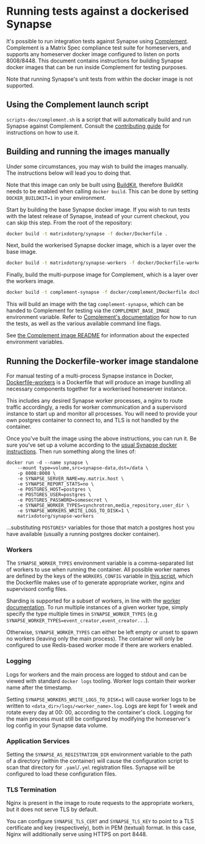 # Running tests against a dockerised Synapse

It's possible to run integration tests against Synapse
using [Complement](https://github.com/matrix-org/complement). Complement is a Matrix Spec
compliance test suite for homeservers, and supports any homeserver docker image configured
to listen on ports 8008/8448. This document contains instructions for building Synapse
docker images that can be run inside Complement for testing purposes.

Note that running Synapse's unit tests from within the docker image is not supported.

## Using the Complement launch script

`scripts-dev/complement.sh` is a script that will automatically build
and run Synapse against Complement.
Consult the [contributing guide][guideComplementSh] for instructions on how to use it.


[guideComplementSh]: https://matrix-org.github.io/synapse/latest/development/contributing_guide.html#run-the-integration-tests-complement

## Building and running the images manually

Under some circumstances, you may wish to build the images manually.
The instructions below will lead you to doing that.

Note that this image can only be built using [BuildKit](https://docs.docker.com/develop/develop-images/build_enhancements/),
therefore BuildKit needs to be enabled when calling `docker build`. This can be done by
setting `DOCKER_BUILDKIT=1` in your environment.

Start by building the base Synapse docker image. If you wish to run tests with the latest
release of Synapse, instead of your current checkout, you can skip this step. From the
root of the repository:

```sh
docker build -t matrixdotorg/synapse -f docker/Dockerfile .
```

Next, build the workerised Synapse docker image, which is a layer over the base
image.

```sh
docker build -t matrixdotorg/synapse-workers -f docker/Dockerfile-workers .
```

Finally, build the multi-purpose image for Complement, which is a layer over the workers image.

```sh
docker build -t complement-synapse -f docker/complement/Dockerfile docker/complement
```

This will build an image with the tag `complement-synapse`, which can be handed to
Complement for testing via the `COMPLEMENT_BASE_IMAGE` environment variable. Refer to
[Complement's documentation](https://github.com/matrix-org/complement/#running) for
how to run the tests, as well as the various available command line flags.

See [the Complement image README](./complement/README.md) for information about the
expected environment variables.


## Running the Dockerfile-worker image standalone

For manual testing of a multi-process Synapse instance in Docker,
[Dockerfile-workers](Dockerfile-workers) is a Dockerfile that will produce an image
bundling all necessary components together for a workerised homeserver instance.

This includes any desired Synapse worker processes, a nginx to route traffic accordingly,
a redis for worker communication and a supervisord instance to start up and monitor all
processes. You will need to provide your own postgres container to connect to, and TLS
is not handled by the container.

Once you've built the image using the above instructions, you can run it. Be sure
you've set up a volume according to the [usual Synapse docker instructions](README.md).
Then run something along the lines of:

```
docker run -d --name synapse \
    --mount type=volume,src=synapse-data,dst=/data \
    -p 8008:8008 \
    -e SYNAPSE_SERVER_NAME=my.matrix.host \
    -e SYNAPSE_REPORT_STATS=no \
    -e POSTGRES_HOST=postgres \
    -e POSTGRES_USER=postgres \
    -e POSTGRES_PASSWORD=somesecret \
    -e SYNAPSE_WORKER_TYPES=synchrotron,media_repository,user_dir \
    -e SYNAPSE_WORKERS_WRITE_LOGS_TO_DISK=1 \
    matrixdotorg/synapse-workers
```

...substituting `POSTGRES*` variables for those that match a postgres host you have
available (usually a running postgres docker container).


### Workers

The `SYNAPSE_WORKER_TYPES` environment variable is a comma-separated list of workers to
use when running the container. All possible worker names are defined by the keys of the
`WORKERS_CONFIG` variable in [this script](configure_workers_and_start.py), which the
Dockerfile makes use of to generate appropriate worker, nginx and supervisord config
files.

Sharding is supported for a subset of workers, in line with the
[worker documentation](../docs/workers.md). To run multiple instances of a given worker
type, simply specify the type multiple times in `SYNAPSE_WORKER_TYPES`
(e.g `SYNAPSE_WORKER_TYPES=event_creator,event_creator...`).

Otherwise, `SYNAPSE_WORKER_TYPES` can either be left empty or unset to spawn no workers
(leaving only the main process).
The container will only be configured to use Redis-based worker mode if there are
workers enabled.

### Logging

Logs for workers and the main process are logged to stdout and can be viewed with
standard `docker logs` tooling. Worker logs contain their worker name
after the timestamp.

Setting `SYNAPSE_WORKERS_WRITE_LOGS_TO_DISK=1` will cause worker logs to be written to
`<data_dir>/logs/<worker_name>.log`. Logs are kept for 1 week and rotate every day at 00:
00, according to the container's clock. Logging for the main process must still be
configured by modifying the homeserver's log config in your Synapse data volume.


### Application Services

Setting the `SYNAPSE_AS_REGISTRATION_DIR` environment variable to the path of
a directory (within the container) will cause the configuration script to scan
that directory for `.yaml`/`.yml` registration files.
Synapse will be configured to load these configuration files.


### TLS Termination

Nginx is present in the image to route requests to the appropriate workers,
but it does not serve TLS by default.

You can configure `SYNAPSE_TLS_CERT` and `SYNAPSE_TLS_KEY` to point to a
TLS certificate and key (respectively), both in PEM (textual) format.
In this case, Nginx will additionally serve using HTTPS on port 8448.
